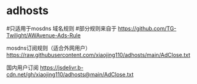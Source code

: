 # adhosts
#只适用于mosdns
域名规则
#部分规则来自于 https://github.com/TG-Twilight/AWAvenue-Ads-Rule


mosdns订阅规则（适合外网用户）
https://raw.githubusercontent.com/xiaojing110/adhosts/main/AdClose.txt


国内用户订阅
https://jsdelivr.b-cdn.net/gh/xiaojing110/adhosts@main/AdClose.txt
